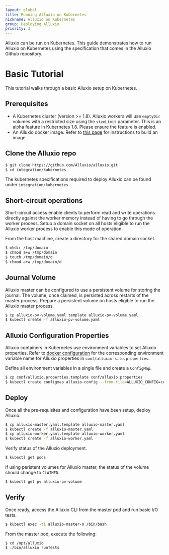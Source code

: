 ```yaml
---
layout: global
title: Running Alluxio on Kubernetes
nickname: Alluxio on Kubernetes
group: Deploying Alluxio
priority: 3
---
```


Alluxio can be run on Kubernetes. This guide demonstrates how to run Alluxio
on Kubernetes using the specification that comes in the Alluxio Github repository.

# Basic Tutorial

This tutorial walks through a basic Alluxio setup on Kubernetes.

## Prerequisites

- A Kubernetes cluster (version >= 1.8). Alluxio workers will use `emptyDir` volumes with a 
restricted size using the `sizeLimit` parameter. This is an alpha feature in Kubernetes 1.8.
Please ensure the feature is enabled.
- An Alluxio docker image. Refer to [this page](Running-Alluxio-On-Docker.html) for instructions
to build an image.

## Clone the Alluxio repo

```bash
$ git clone https://github.com/Alluxio/alluxio.git
$ cd integration/kubernetes
```

The kubernetes specifications required to deploy Alluxio can be found under `integration/kubernetes`.

## Short-circuit operations

Short-circuit access enable clients to perform read and write operations directly against the 
worker memory instead of having to go through the worker process. Setup a domain socket on all hosts
eligible to run the Alluxio worker process to enable this mode of operation.

From the host machine, create a directory for the shared domain socket.
```bash
$ mkdir /tmp/domain
$ chmod a+w /tmp/domain
$ touch /tmp/domain/d
$ chmod a+w /tmp/domain/d
```

## Journal Volume

Alluxio master can be configured to use a persistent volume for storing the journal. The volume,
once claimed, is persisted across restarts of the master process. Prepare a persistent volume on 
hosts eligible to run the Alluxio master process.

```bash
$ cp alluxio-pv-volume.yaml.template alluxio-pv-volume.yaml
$ kubectl create -f alluxio-pv-volume.yaml
```

## Alluxio Configuration Properties
Alluxio containers in Kubernetes use environment variables to set Alluxio properties. Refer to 
[docker configuration](Running-Alluxio-On-Docker.html) for the corresponding environment variable
name for Alluxio properties in `conf/alluxio-site.properties`.

Define all  environment variables in a single file and create a `ConfigMap`.
```bash
$ cp conf/alluxio.properties.template conf/alluxio.properties
$ kubectl create configmap alluxio-config --from-file=ALLUXIO_CONFIG=conf/alluxio.properties
```

## Deploy

Once all the pre-requisites and configuration have been setup, deploy Alluxio.
```bash
$ cp alluxio-master.yaml.template alluxio-master.yaml
$ kubectl create -f alluxio-master.yaml
$ cp alluxio-worker.yaml.template alluxio-worker.yaml
$ kubectl create -f alluxio-worker.yaml
```

Verify status of the Alluxio deployment.
```bash
$ kubectl get pods
```

If using peristent volumes for Alluxio master, the status of the volume should change to `CLAIMED`.
```bash
$ kubectl get pv alluxio-pv-volume
```

## Verify

Once ready, access the Alluxio CLI from the master pod and run basic I/O tests.
```bash
$ kubectl exec -ti alluxio-master-0 /bin/bash
```

From the master pod, execute the following:
```
$ cd /opt/alluxio
$ ./bin/alluxio runTests
```
